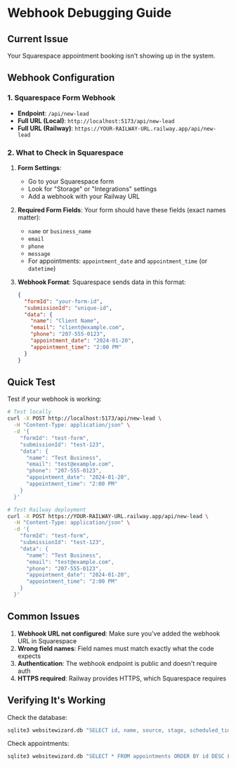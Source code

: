 # Webhook Debugging Guide

## Current Issue
Your Squarespace appointment booking isn't showing up in the system.

## Webhook Configuration

### 1. Squarespace Form Webhook
- **Endpoint**: `/api/new-lead`
- **Full URL (Local)**: `http://localhost:5173/api/new-lead`
- **Full URL (Railway)**: `https://YOUR-RAILWAY-URL.railway.app/api/new-lead`

### 2. What to Check in Squarespace

1. **Form Settings**:
   - Go to your Squarespace form
   - Look for "Storage" or "Integrations" settings
   - Add a webhook with your Railway URL

2. **Required Form Fields**:
   Your form should have these fields (exact names matter):
   - `name` or `business_name`
   - `email`
   - `phone`
   - `message`
   - For appointments: `appointment_date` and `appointment_time` (or `datetime`)

3. **Webhook Format**:
   Squarespace sends data in this format:
   ```json
   {
     "formId": "your-form-id",
     "submissionId": "unique-id",
     "data": {
       "name": "Client Name",
       "email": "client@example.com",
       "phone": "207-555-0123",
       "appointment_date": "2024-01-20",
       "appointment_time": "2:00 PM"
     }
   }
   ```

## Quick Test

Test if your webhook is working:

```bash
# Test locally
curl -X POST http://localhost:5173/api/new-lead \
  -H "Content-Type: application/json" \
  -d '{
    "formId": "test-form",
    "submissionId": "test-123",
    "data": {
      "name": "Test Business",
      "email": "test@example.com",
      "phone": "207-555-0123",
      "appointment_date": "2024-01-20",
      "appointment_time": "2:00 PM"
    }
  }'

# Test Railway deployment
curl -X POST https://YOUR-RAILWAY-URL.railway.app/api/new-lead \
  -H "Content-Type: application/json" \
  -d '{
    "formId": "test-form",
    "submissionId": "test-123",
    "data": {
      "name": "Test Business",
      "email": "test@example.com",
      "phone": "207-555-0123",
      "appointment_date": "2024-01-20",
      "appointment_time": "2:00 PM"
    }
  }'
```

## Common Issues

1. **Webhook URL not configured**: Make sure you've added the webhook URL in Squarespace
2. **Wrong field names**: Field names must match exactly what the code expects
3. **Authentication**: The webhook endpoint is public and doesn't require auth
4. **HTTPS required**: Railway provides HTTPS, which Squarespace requires

## Verifying It's Working

Check the database:
```bash
sqlite3 websitewizard.db "SELECT id, name, source, stage, scheduled_time FROM businesses WHERE source='squarespace' ORDER BY id DESC LIMIT 5;"
```

Check appointments:
```bash
sqlite3 websitewizard.db "SELECT * FROM appointments ORDER BY id DESC LIMIT 5;"
``` 